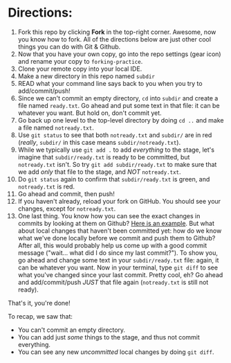 # Directions:
1. Fork this repo by clicking **Fork** in the top-right corner. Awesome, now you know how to fork. All of the directions below are just other cool things you can do with Git & Github.
2. Now that you have your own copy, go into the repo settings (gear icon) and rename your copy to `forking-practice`.
3. Clone your remote copy into your local IDE.
4. Make a new directory in this repo named `subdir`
5. READ what your command line says back to you when you try to add/commit/push!
6. Since we can't commit an empty directory, `cd` into `subdir` and create a file named `ready.txt`. Go ahead and put some text in that file: it can be whatever you want. But hold on, don't commit yet.
7. Go back up one level to the top-level directory by doing `cd ..` and make a file named `notready.txt`.
8. Use `git status` to see that both `notready.txt` and `subdir/` are in red (_really_, `subdir/` in this case means `subdir/notready.txt`).
9. While we typically use `git add .` to add _everything_ to the stage, let's imagine that `subdir/ready.txt` is ready to be committed, but `notready.txt` isn't. So try `git add subdir/ready.txt` to make sure that we add _only_ that file to the stage, and _NOT_ `notready.txt`.
10. Do `git status` again to confirm that `subdir/ready.txt` is green, and `notready.txt` is red.
11. Go ahead and commit, then push!
12. If you haven't already, reload your fork on GitHub. You should see your changes, except for `notready.txt`.
13. One last thing. You know how you can see the exact changes in commits by looking at them on Github? [Here is an example](https://github.com/hstatsep-wd/fork-practice/commits/master). But what about local changes that haven't been committed yet: how do we know what we've done locally before we commit and push them to Github? After all, this would probably help us come up with a good commit message ("wait... what did I do since my last commit?"). To show you, go ahead and change some text in your `subdir/ready.txt` file: again, it can be whatever you want. Now in your terminal, type `git diff` to see what you've changed since your last commit. Pretty cool, eh? Go ahead and add/commit/push _JUST_ that file again (`notready.txt` is still not ready).

That's it, you're done!

To recap, we saw that:
* You can't commit an empty directory.
* You can add just _some_ things to the stage, and thus not commit everything.
* You can see any new _uncommitted_ local changes by doing `git diff`.
